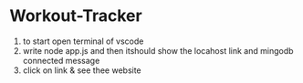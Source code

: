 # Workout-Tracker
1. to start open terminal of vscode
2. write node app.js and then itshould show the locahost link and mingodb connected message
3. click on link & see thee website
   
